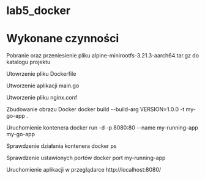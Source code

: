 # lab5_docker

# Wykonane czynności


Pobranie oraz przeniesienie pliku alpine-minirootfs-3.21.3-aarch64.tar.gz do katalogu projektu

Utowrzenie pliku Dockerfile

Utworzenie aplikacji main.go

Utworzenie pliku nginx.conf

Zbudowanie obrazu Docker
docker build --build-arg VERSION=1.0.0 -t my-go-app .

Uruchomienie kontenera 
docker run -d -p 8080:80 --name my-running-app my-go-app

Sprawdzenie działania kontenera
docker ps

Sprawdzenie ustawionych portów
docker port my-running-app

Uruchomienie aplikacji w przeglądarce 
http://localhost:8080/
